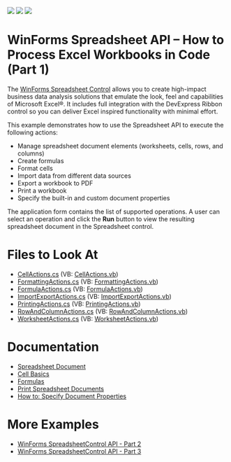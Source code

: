 <!-- default badges list -->
![](https://img.shields.io/endpoint?url=https://codecentral.devexpress.com/api/v1/VersionRange/128614204/19.2.2%2B)
[![](https://img.shields.io/badge/Open_in_DevExpress_Support_Center-FF7200?style=flat-square&logo=DevExpress&logoColor=white)](https://supportcenter.devexpress.com/ticket/details/E4655)
[![](https://img.shields.io/badge/📖_How_to_use_DevExpress_Examples-e9f6fc?style=flat-square)](https://docs.devexpress.com/GeneralInformation/403183)
<!-- default badges end -->
# WinForms Spreadsheet API – How to Process Excel Workbooks in Code (Part 1)

The [WinForms Spreadsheet Control](https://www.devexpress.com/products/net/controls/winforms/spreadsheet/) allows you to create high-impact business data analysis solutions that emulate the look, feel and capabilities of Microsoft Excel®. It includes full integration with the DevExpress Ribbon control so you can deliver Excel inspired functionality with minimal effort.

This example demonstrates how to use the Spreadsheet API to execute the following actions:

* Manage spreadsheet document elements (worksheets, cells, rows, and columns)
* Create formulas
* Format cells
* Import data from different data sources
* Export a workbook to PDF
* Print a workbook
* Specify the built-in and custom document properties

The application form contains the list of supported operations. A user can select an operation and click the **Run** button to view the resulting spreadsheet document in the Spreadsheet control.

# Files to Look At

* [CellActions.cs](./CS/SpreadsheetControl/SpreadsheetActions/CellActions.cs) (VB: [CellActions.vb](./VB/SpreadsheetControl/SpreadsheetActions/CellActions.vb))
* [FormattingActions.cs](./CS/SpreadsheetControl/SpreadsheetActions/FormattingActions.cs) (VB: [FormattingActions.vb](./VB/SpreadsheetControl/SpreadsheetActions/FormattingActions.vb))
* [FormulaActions.cs](./CS/SpreadsheetControl/SpreadsheetActions/FormulaActions.cs) (VB: [FormulaActions.vb](./VB/SpreadsheetControl/SpreadsheetActions/FormulaActions.vb))
* [ImportExportActions.cs](./CS/SpreadsheetControl/SpreadsheetActions/ImportExportActions.cs) (VB: [ImportExportActions.vb](./VB/SpreadsheetControl/SpreadsheetActions/ImportExportActions.vb))
* [PrintingActions.cs](./CS/SpreadsheetControl/SpreadsheetActions/PrintingActions.cs) (VB: [PrintingActions.vb](./VB/SpreadsheetControl/SpreadsheetActions/PrintingActions.vb))
* [RowAndColumnActions.cs](./CS/SpreadsheetControl/SpreadsheetActions/RowAndColumnActions.cs) (VB: [RowAndColumnActions.vb](./VB/SpreadsheetControl/SpreadsheetActions/RowAndColumnActions.vb))
* [WorksheetActions.cs](./CS/SpreadsheetControl/SpreadsheetActions/WorksheetActions.cs) (VB: [WorksheetActions.vb](./VB/SpreadsheetControl/SpreadsheetActions/WorksheetActions.vb))

# Documentation

* [Spreadsheet Document](https://docs.devexpress.com/WindowsForms/14856/controls-and-libraries/spreadsheet/spreadsheet-document)
* [Cell Basics](https://docs.devexpress.com/WindowsForms/18050/controls-and-libraries/spreadsheet/cell-basics)
* [Formulas](https://docs.devexpress.com/WindowsForms/13811/controls-and-libraries/spreadsheet/spreadsheet-formulas)
* [Print Spreadsheet Documents](https://docs.devexpress.com/WindowsForms/16510/controls-and-libraries/spreadsheet/print-spreadsheet-documents)
* [How to: Specify Document Properties](https://docs.devexpress.com/WindowsForms/17899/controls-and-libraries/spreadsheet/examples/workbooks/how-to-specify-document-properties)

# More Examples

* [WinForms SpreadsheetControl API - Part 2](https://github.com/DevExpress-Examples/winforms-spreadsheetcontrol-api-part-2-e4832)
* [WinForms SpreadsheetControl API - Part 3](https://github.com/DevExpress-Examples/winforms-spreadsheetcontrol-api-part-3-t231273)